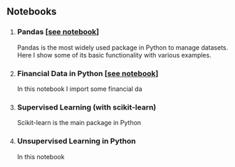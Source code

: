 ## Notebooks

1. ### Pandas [[see notebook](pandas.html#bottom)]
   
   Pandas is the most widely used package in Python to manage datasets. Here I show some of its basic functionality with various examples. 
2. ### Financial Data in Python [[see notebook](financial.html#bottom)]

   In this notebook I import some financial da
3. ### Supervised Learning (with scikit-learn)

   Scikit-learn is the main package in Python
4. ### Unsupervised Learning in Python

   In this notebook
